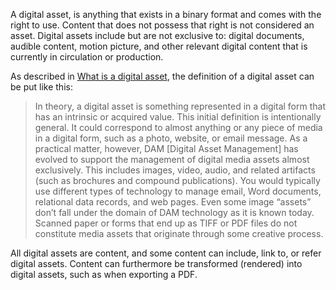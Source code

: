 A digital asset, is anything that exists in a binary format and comes with the right to use. Content that does not possess that right is not considered an asset. Digital assets include but are not exclusive to: digital documents, audible content, motion picture, and other relevant digital content that is currently in circulation or production.

As described in [What is a digital asset](https://www.realstorygroup.com/Blog/3140-What-is-a-digital-asset), the definition of a digital asset can be put like this:

> In theory, a digital asset is something represented in a digital form that has an intrinsic or acquired value. This initial definition is intentionally general. It could correspond to almost anything or any piece of media in a digital form, such as a photo, website, or email message. As a practical matter, however, DAM [Digital Asset Management] has evolved to support the management of digital media assets almost exclusively. This includes images, video, audio, and related artifacts (such as brochures and compound publications). You would typically use different types of technology to manage email, Word documents, relational data records, and web pages. Even some image “assets” don’t fall under the domain of DAM technology as it is known today. Scanned paper or forms that end up as TIFF or PDF files do not constitute media assets that originate through some creative process.

All digital assets are content, and some content can include, link to, or refer digital assets. Content can furthermore be transformed (rendered) into digital assets, such as when exporting a PDF.
